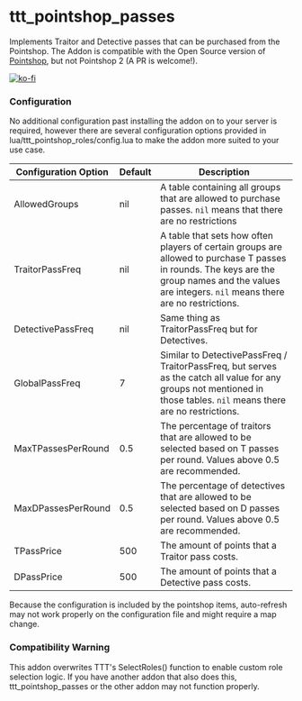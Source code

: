 # ttt_pointshop_passes

Implements Traitor and Detective passes that can be purchased from the Pointshop. The Addon is compatible with the Open Source version of [Pointshop](https://pointshop.burt0n.net), but not Pointshop 2 (A PR is welcome!).

[![ko-fi](https://ko-fi.com/img/githubbutton_sm.svg)](https://ko-fi.com/K3K34MSYX)

### Configuration

No additional configuration past installing the addon on to your server is required, however there are several configuration options provided in lua/ttt_pointshop_roles/config.lua to make the addon more suited to your use case.

|Configuration Option|Default|Description|
|--------------------|-------|-----------|
|AllowedGroups|nil|A table containing all groups that are allowed to purchase passes. `nil` means that there are no restrictions|
|TraitorPassFreq|nil|A table that sets how often players of certain groups are allowed to purchase T passes in rounds. The keys are the group names and the values are integers. `nil` means there are no restrictions.|
|DetectivePassFreq|nil|Same thing as TraitorPassFreq but for Detectives.|
|GlobalPassFreq|7|Similar to DetectivePassFreq / TraitorPassFreq, but serves as the catch all value for any groups not mentioned in those tables. `nil` means there are no restrictions.|
|MaxTPassesPerRound|0.5|The percentage of traitors that are allowed to be selected based on T passes per round. Values above 0.5 are recommended.|
|MaxDPassesPerRound|0.5|The percentage of detectives that are allowed to be selected based on D passes per round. Values above 0.5 are recommended.|
|TPassPrice|500|The amount of points that a Traitor pass costs.|
|DPassPrice|500|The amount of points that a Detective pass costs.|

Because the configuration is included by the pointshop items, auto-refresh may not work properly on the configuration file and might require a map change.

### Compatibility Warning

This addon overwrites TTT's SelectRoles() function to enable custom role selection logic. If you have another addon that also does this, ttt_pointshop_passes or the other addon may not function properly.
